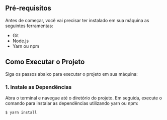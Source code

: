 ## Pré-requisitos
Antes de começar, você vai precisar ter instalado em sua máquina as seguintes ferramentas:
- Git
- Node.js
- Yarn ou npm

## Como Executar o Projeto
Siga os passos abaixo para executar o projeto em sua máquina:

### 1. Instale as Dependências
Abra o terminal e navegue até o diretório do projeto. Em seguida, execute o comando para instalar as dependências utilizando yarn ou npm:

```bash
$ yarn install
